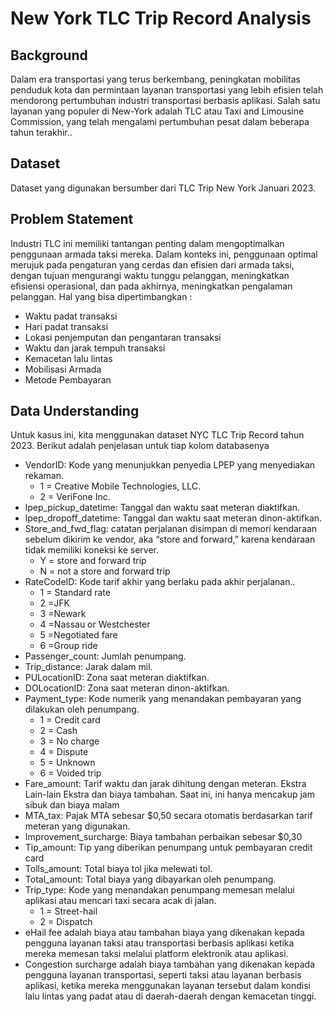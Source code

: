 # New York TLC Trip Record Analysis

## Background
Dalam era transportasi yang terus berkembang, peningkatan mobilitas penduduk kota dan permintaan layanan transportasi yang lebih efisien telah mendorong pertumbuhan industri transportasi berbasis aplikasi. Salah satu layanan yang populer di New-York adalah TLC atau Taxi and Limousine Commission, yang telah mengalami pertumbuhan pesat dalam beberapa tahun terakhir..

## Dataset
Dataset yang digunakan bersumber dari TLC Trip New York Januari 2023.

## Problem Statement
Industri TLC ini memiliki tantangan penting dalam mengoptimalkan penggunaan armada taksi mereka. Dalam konteks ini, penggunaan optimal merujuk pada pengaturan yang cerdas dan efisien dari armada taksi, dengan tujuan mengurangi waktu tunggu pelanggan, meningkatkan efisiensi operasional, dan pada akhirnya, meningkatkan pengalaman pelanggan. Hal yang bisa dipertimbangkan :

- Waktu padat transaksi
- Hari padat transaksi
- Lokasi penjemputan dan pengantaran transaksi
- Waktu dan jarak tempuh transaksi
- Kemacetan lalu lintas
- Mobilisasi Armada
- Metode Pembayaran

## Data Understanding
Untuk kasus ini, kita menggunakan dataset NYC TLC Trip Record tahun 2023. Berikut adalah penjelasan untuk tiap kolom databasenya

- VendorID: Kode yang menunjukkan penyedia LPEP yang menyediakan rekaman. 
  - 1 = Creative Mobile Technologies, LLC. 
  - 2 = VeriFone Inc.
- lpep_pickup_datetime: Tanggal dan waktu saat meteran diaktifkan.
- lpep_dropoff_datetime: Tanggal dan waktu saat meteran dinon-aktifkan.
- Store_and_fwd_flag: catatan perjalanan disimpan di memori kendaraan sebelum dikirim ke vendor, aka “store and forward,” karena kendaraan tidak memiliki koneksi ke server. 
  - Y = store and forward trip 
  - N = not a store and forward trip
- RateCodeID: Kode tarif akhir yang berlaku pada akhir perjalanan.. 
  - 1 = Standard rate 
  - 2 =JFK 
  - 3 =Newark 
  - 4 =Nassau or Westchester 
  - 5 =Negotiated fare 
  - 6 =Group ride
- Passenger_count: Jumlah penumpang.
- Trip_distance: Jarak dalam mil.
- PULocationID: Zona saat meteran diaktifkan.
- DOLocationID: Zona saat meteran dinon-aktifkan.
- Payment_type: Kode numerik yang menandakan pembayaran yang dilakukan oleh penumpang. 
  - 1 = Credit card 
  - 2 = Cash 
  - 3 = No charge 
  - 4 = Dispute 
  - 5 = Unknown 
  - 6 = Voided trip
- Fare_amount: Tarif waktu dan jarak dihitung dengan meteran. Ekstra Lain-lain Ekstra dan biaya tambahan. Saat ini, ini hanya mencakup
  jam sibuk dan biaya malam
- MTA_tax: Pajak MTA sebesar $0,50 secara otomatis berdasarkan tarif meteran yang digunakan.
- Improvement_surcharge: Biaya tambahan perbaikan sebesar $0,30
- Tip_amount: Tip yang diberikan penumpang untuk pembayaran credit card
- Tolls_amount: Total biaya tol jika melewati tol.
- Total_amount: Total biaya yang dibayarkan oleh penumpang.
- Trip_type: Kode yang menandakan penumpang memesan melalui aplikasi atau mencari taxi secara acak di jalan. 
  - 1 = Street-hail 
  - 2 = Dispatch
- eHail fee adalah biaya atau tambahan biaya yang dikenakan kepada pengguna layanan taksi atau transportasi berbasis aplikasi ketika mereka memesan taksi melalui platform elektronik atau aplikasi.
- Congestion surcharge adalah biaya tambahan yang dikenakan kepada pengguna layanan transportasi, seperti taksi atau layanan berbasis aplikasi, ketika mereka menggunakan layanan tersebut dalam kondisi lalu lintas yang padat atau di daerah-daerah dengan kemacetan tinggi.